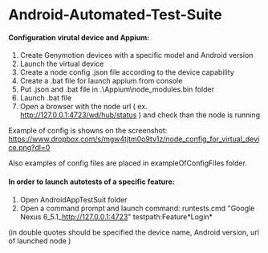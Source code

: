 # Android-Automated-Test-Suite

#### Configuration virutal device and Appium:
1. Create Genymotion devices with a specific model and Android version 	
2. Launch the virtual device
3. Create a node config .json file according to the device capability 
4. Create a .bat file for launch appium from console 
5. Put .json and .bat file in .\Appium\node_modules\.bin folder
6. Launch .bat file
7. Open a browser with the node url ( ex. http://127.0.0.1:4723/wd/hub/status ) and check than the node is running

Example of config is showns on the screenshot: https://www.dropbox.com/s/mgw4tjtm0o9tv1z/node_config_for_virtual_device.png?dl=0

Also examples of config files are placed in exampleOfConfigFiles folder.

#### In order to launch autotests of a specific feature:

1. Open AndroidAppTestSuit folder 
2. Open a command prompt and launch command: 
runtests.cmd "Google Nexus 6_5.1_http://127.0.0.1:4723" testpath:Feature\*Login\*

(in double quotes should be specified the device name, Android version, url of launched node )
